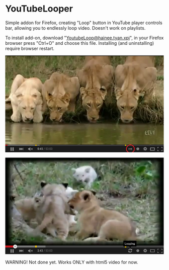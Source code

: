 # YouTubeLooper
Simple addon for Firefox, creating "Loop" button in YouTube player controls bar, allowing you to endlessly loop video. Doesn't work on playlists.

To install add-on, download "YoutubeLoop@hainee.tyan.xpi", in your Firefox browser press "Ctrl+O" and choose this file. Installing (and uninstalling) require browser restart.

![Youtube player with loop button in "not loop" position".](/screenshots/notLoopingButtonScreenshot.png)

![Youtube player with loop button in "loop" position".](/screenshots/loopingButtonScreenshot.png)

WARNING! Not done yet. Works ONLY with html5 video for now.
